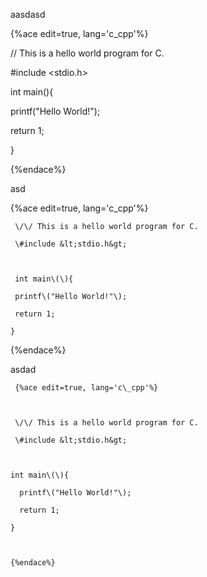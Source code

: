 aasdasd

{%ace edit=true, lang='c\_cpp'%}



\/\/ This is a hello world program for C.

\#include &lt;stdio.h&gt;



int main\(\){

 printf\("Hello World!"\);

 return 1;

}



{%endace%}

asd

{%ace edit=true, lang='c\_cpp'%}



     \/\/ This is a hello world program for C.

     \#include &lt;stdio.h&gt;



     int main\(\){

     printf\("Hello World!"\);

     return 1;

    }



{%endace%}

asdad



     {%ace edit=true, lang='c\_cpp'%}



     \/\/ This is a hello world program for C.

     \#include &lt;stdio.h&gt;



    int main\(\){

      printf\("Hello World!"\);

      return 1;

    }



    {%endace%}



